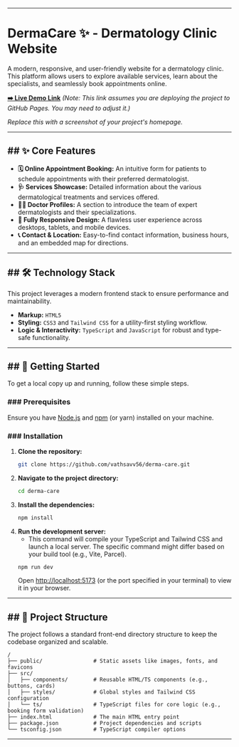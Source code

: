 

-----

# DermaCare ✨ - Dermatology Clinic Website

A modern, responsive, and user-friendly website for a dermatology clinic. This platform allows users to explore available services, learn about the specialists, and seamlessly book appointments online.

[**➡️ Live Demo Link**](https://www.google.com/search?q=https://vathsavv56.github.io/derma-care/)
*(Note: This link assumes you are deploying the project to GitHub Pages. You may need to adjust it.)*

*Replace this with a screenshot of your project's homepage.*

-----

## \#\# ✨ Core Features

  * **🗓️ Online Appointment Booking:** An intuitive form for patients to schedule appointments with their preferred dermatologist.
  * **🩺 Services Showcase:** Detailed information about the various dermatological treatments and services offered.
  * **👨‍⚕️ Doctor Profiles:** A section to introduce the team of expert dermatologists and their specializations.
  * **📱 Fully Responsive Design:** A flawless user experience across desktops, tablets, and mobile devices.
  * **📞 Contact & Location:** Easy-to-find contact information, business hours, and an embedded map for directions.

-----

## \#\# 🛠️ Technology Stack

This project leverages a modern frontend stack to ensure performance and maintainability.

  * **Markup:** `HTML5`
  * **Styling:** `CSS3` and `Tailwind CSS` for a utility-first styling workflow.
  * **Logic & Interactivity:** `TypeScript` and `JavaScript` for robust and type-safe functionality.

-----

## \#\# 🚀 Getting Started

To get a local copy up and running, follow these simple steps.

### \#\#\# Prerequisites

Ensure you have [Node.js](https://nodejs.org/) and [npm](https://www.npmjs.com/) (or yarn) installed on your machine.

### \#\#\# Installation

1.  **Clone the repository:**
    ```sh
    git clone https://github.com/vathsavv56/derma-care.git
    ```
2.  **Navigate to the project directory:**
    ```sh
    cd derma-care
    ```
3.  **Install the dependencies:**
    ```sh
    npm install
    ```
4.  **Run the development server:**
      * This command will compile your TypeScript and Tailwind CSS and launch a local server. The specific command might differ based on your build tool (e.g., Vite, Parcel).
    <!-- end list -->
    ```sh
    npm run dev
    ```
    Open [http://localhost:5173](https://www.google.com/search?q=http://localhost:5173) (or the port specified in your terminal) to view it in your browser.

-----

## \#\# 📂 Project Structure

The project follows a standard front-end directory structure to keep the codebase organized and scalable.

```
/
├── public/                # Static assets like images, fonts, and favicons
├── src/
│   ├── components/        # Reusable HTML/TS components (e.g., buttons, cards)
│   ├── styles/            # Global styles and Tailwind CSS configuration
│   └── ts/                # TypeScript files for core logic (e.g., booking form validation)
├── index.html             # The main HTML entry point
├── package.json           # Project dependencies and scripts
└── tsconfig.json          # TypeScript compiler options
```

-----
